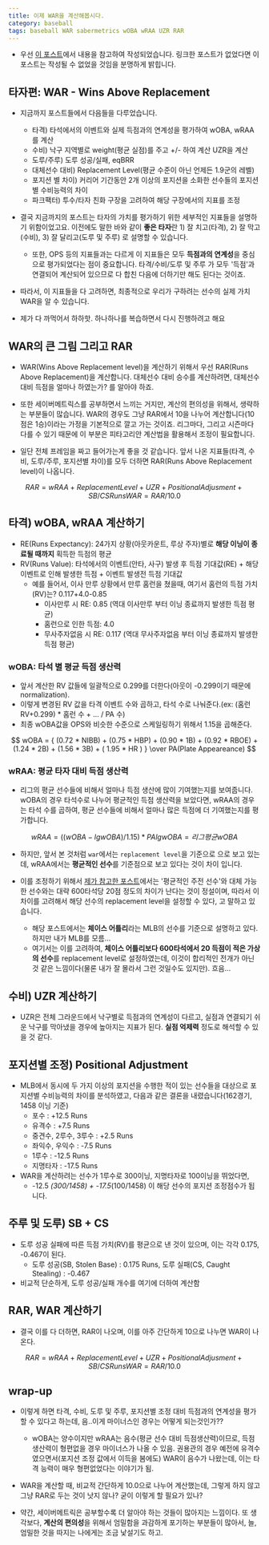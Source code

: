 ```yaml
---
title: 이제 WAR을 계산해봅시다. 
category: baseball
tags: baseball WAR sabermetrics wOBA wRAA UZR RAR
---
```


- 우선 [이 포스트](http://birdsnest.tistory.com/141)에서 내용을 참고하여 작성되었습니다. 링크한 포스트가 없었다면 이 포스트는 작성될 수 없었을 것임을 분명하게 밝힙니다. 

## 타자편: WAR - Wins Above Replacement

- 지금까지 포스트들에서 다음들을 다루었습니다. 
    - 타격) 타석에서의 이벤트와 실제 득점과의 연계성을 평가하여 wOBA, wRAA를 계산
    - 수비) 낙구 지역별로 weight(평균 실점)를 주고 +/- 하여 계산 UZR을 계산
    - 도루/주루) 도루 성공/실패, eqBRR
    - 대체선수 대비) Replacement Level(평균 수준이 아닌 언제든 1.9군의 레벨)
    - 포지션 별 차이) 커리어 기간동안 2개 이상의 포지션을 소화한 선수들의 포지션별 수비능력의 차이
    - 파크팩터) 투수/타자 친화 구장을 고려하여 해당 구장에서의 지표를 조정
- 결국 지금까지의 포스트는 타자의 가치를 평가하기 위한 세부적인 지표들을 설명하기 위함이었고요. 이전에도 말한 바와 같이 **좋은 타자**란 1) 잘 치고(타격), 2) 잘 막고(수비), 3) 잘 달리고(도루 및 주루) 로 설명할 수 있습니다. 
    - 또한, OPS 등의 지표들과는 다르게 이 지표들은 모두 **득점과의 연계성**을 중심으로 평가되었다는 점이 중요합니다. 타격/수비/도루 및 주루 가 모두 '득점'과 연결되어 계산되어 있으므로 다 합친 다음에 더하기만 해도 된다는 것이죠. 

- 따라서, 이 지표들을 다 고려하면, 최종적으로 우리가 구하려는 선수의 실제 가치 WAR을 알 수 있습니다. 
- 제가 다 까먹어서 하하핫. 하나하나를 복습하면서 다시 진행하려고 해요 

## WAR의 큰 그림 그리고 RAR

- WAR(Wins Above Replacement level)을 계산하기 위해서 우선 RAR(Runs Above Replacement)을 계산합니다. 대체선수 대비 승수를 계산하려면, 대체선수 대비 득점을 얼마나 하였는가? 를 알아야 하죠.
- 또한 세이버메트릭스를 공부하면서 느끼는 거지만, 계산의 편의성을 위해서, 생략하는 부분들이 많습니다. WAR의 경우도 그냥 RAR에서 10을 나누어 계산합니다(10점은 1승)이라는 가정을 기본적으로 깔고 가는 것이죠. 리그마다, 그리고 시즌마다 다를 수 있기 때문에 이 부분은 피타고리안 계산법을 활용해서 조정이 필요합니다. 
 
- 일단 전체 프레임을 짜고 들어가는게 좋을 것 같습니다. 앞서 나온 지표들(타격, 수비, 도루/주루, 포지션별 차이)를 모두 더하면 RAR(Runs Above Replacement level)이 나옵니다. 

$$
RAR = wRAA + Replacement Level + UZR + Positional Adjusment + SB/CS Runs
WAR = RAR/10.0
$$

## 타격) wOBA, wRAA 계산하기 

- RE(Runs Expectancy): 24가지 상황(아웃카운트, 루상 주자)별로 **해당 이닝이 종료될 때까지** 획득한 득점의 평균
- RV(Runs Value): 타석에서의 이벤트(안타, 사구) 발생 후 득점 기대값(RE) + 해당 이벤트로 인해 발생한 득점 + 이벤트 발생전 득점 기대값
    - 예를 들어서, 이사 만루 상황에서 만루 홈런을 쳤을때, 여기서 홈런의 득점 가치(RV)는? 0.117+4.0-0.85
        - 이사만루 시 RE: 0.85 (역대 이사만루 부터 이닝 종료까지 발생한 득점 평균)
        - 홈런으로 인한 득점: 4.0 
        - 무사주자없음 시 RE: 0.117 (역대 무사주자없음 부터 이닝 종료까지 발생한 득점 평균)

### wOBA: 타석 별 평균 득점 생산력

- 앞서 계산한 RV 값들에 일괄적으로 0.299를 더한다(아웃이 -0.299이기 때문에 normalization).
- 이렇게 변경된 RV 값을 타격 이벤트 수와 곱하고, 타석 수로 나눠준다.(ex: (홈런 RV+0.299) * 홈런 수 + ... / PA 수)
- 최종 wOBA값을 OPS와 비슷한 수준으로 스케일링하기 위해서 1.15을 곱해준다. 

$$
wOBA = { (0.72 * NIBB) + (0.75 * HBP) + (0.90 * 1B) + (0.92 * RBOE) + (1.24 * 2B) + (1.56 * 3B) + ( 1.95 * HR ) } \over PA(Plate Appeareance)
$$

### wRAA: 평균 타자 대비 득점 생산력

- 리그의 평균 선수들에 비해서 얼마나 득점 생산에 많이 기여했는지를 보여줍니다. wOBA의 경우 타석수로 나누어 평균적인 득점 생산력을 보았다면, wRAA의 경우는 타석 수를 곱하여, 평균 선수들에 비해서 얼마나 많은 득점에 더 기여했는지를 평가합니다. 

$$
wRAA = ((wOBA - lgwOBA) / 1.15) * PA
lgwOBA = 리그 평균 wOBA
$$

- 하지만, 앞서 본 것처럼 `war`에서는 `replacement level`을 기준으로 으로 보고 있는데, wRAA에서는 **평균적인 선수**를 기준점으로 보고 있다는 것이 차이 입니다. 

- 이를 조정하기 위해서 [제가 참고한 포스트](http://birdsnest.tistory.com/86?category=190760)에서는 '평균적인 주전 선수'와 대체 가능한 선수와는 대략 600타석당 20점 정도의 차이가 난다는 것이 정설이며, 따라서 이 차이를 고려해서 해당 선수의 replacement level을 설정할 수 있다, 고 말하고 있습니다. 
    - 해당 포스트에서는 **체이스 어틀리**라는 MLB의 선수를 기준으로 설명하고 있다. 하지만 내가 MLB를 모름...
    - 여기서는 이를 고려하여, **체이스 어틀리보다 600타석에서 20 득점이 적은 가상의 선수**를 replacement level로 설정하였는데, 이것이 합리적인 전개가 아닌 것 같은 느낌이다(물론 내가 잘 몰라서 그런 것일수도 있지만). 흐음...


## 수비) UZR 계산하기

- UZR은 전체 그라운드에서 낙구별로 득점과의 연계성이 다르고, 실점과 연결되기 쉬운 낙구를 막아냈을 경우에 높아지는 지표가 된다. **실점 억제력** 정도로 해석할 수 있을 것 같다. 

## 포지션별 조정) Positional Adjustment 

- MLB에서 동시에 두 가지 이상의 포지션을 수행한 적이 있는 선수들을 대상으로 포지션별 수비능력의 차이를 분석하였고, 다음과 같은 결론을 내렸습니다(162경기, 1458 이닝 기준)
    - 포수 : +12.5 Runs
    - 유격수 : +7.5 Runs
    - 중견수, 2루수, 3루수 : +2.5 Runs
    - 좌익수, 우익수 : -7.5 Runs
    - 1루수 : -12.5 Runs
    - 지명타자 : -17.5 Runs
- WAR을 계산하려는 선수가 1루수로 300이닝, 지명타자로 100이닝을 뛰었다면, 
    - -12.5 *(300/1458) + -17.5*(100/1458) 이 해당 선수의 포지션 조정점수가 됩니다. 

## 주루 및 도루) SB + CS

- 도루 성공 실패에 따른 득점 가치(RV)를 평균으로 낸 것이 있으며, 이는 각각 0.175, -0.467이 된다. 
    - 도루 성공(SB, Stolen Base) : 0.175 Runs, 도루 실패(CS, Caught Stealing) : -0.467 
- 비교적 단순하게, 도루 성공/실패 개수를 여기에 더하여 계산함

## RAR, WAR 계산하기 

- 결국 이를 다 더하면, RAR이 나오며, 이를 아주 간단하게 10으로 나누면 WAR이 나온다. 

$$
RAR = wRAA + Replacement Level + UZR + Positional Adjusment + SB/CS Runs
WAR = RAR/10.0
$$


## wrap-up

- 이렇게 하면 타격, 수비, 도루 및 주루, 포지션별 조정 대비 득점과의 연계성을 평가할 수 있다고 하는데, 음..이게 마이너스인 경우는 어떻게 되는것인가?? 
    - wOBA는 양수이지만 wRAA는 음수(평균 선수 대비 득점생산력)이므로, 득점 생산력이 형편없을 경우 마이너스가 나올 수 있음. 권용관의 경우 예전에 유격수였으면서(포지션 조정 값에서 이득을 봄에도) WAR이 음수가 나왔는데, 이는 타격 능력이 매우 형편없었다는 이야기가 됨. 
- WAR을 계산할 때, 비교적 간단하게 10.0으로 나누어 계산했는데, 그렇게 하지 않고 그냥 RAR로 두는 것이 낫지 않나? 굳이 이렇게 할 필요가 있나? 

- 약간, 세이버메트릭은 공부할수록 더 알아야 하는 것들이 많아지는 느낌이다. 또 생각보다, **계산의 편의성**을 위해서 엄밀함을 과감하게 포기하는 부분들이 많아서, 늘, 엄밀한 것을 따지는 나에게는 조금 낯설기도 하고. 